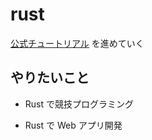 # rust

[公式チュートリアル](https://doc.rust-lang.org/book/title-page.html) を進めていく

## やりたいこと

- Rust で競技プログラミング

- Rust で Web アプリ開発
